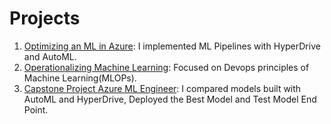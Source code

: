 # Projects

1. [Optimizing an ML in Azure](1_Optimizing_an_ML_Pipeline_in_Azure): I implemented ML Pipelines with HyperDrive and AutoML.
2. [Operationalizing Machine Learning](2_Operationalizing_Machine_Learning): Focused on Devops principles of Machine Learning(MLOPs).
3. [Capstone Project Azure ML Engineer](3_Capstone_Project_Azure_ML_Engineer): I compared models built with AutoML and HyperDrive, Deployed the Best Model and Test Model End Point.